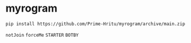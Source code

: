 # myrogram
```pip install https://github.com/Prime-Hritu/myrogram/archive/main.zip```

```notJoin```
```forceMe```
```STARTER```
```BOTBY```
